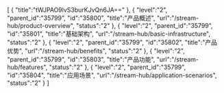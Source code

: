 [
	{
		"title":"tWJPAO9lvS3burKJvQn6JA=="
	},
	{
		"level":"2",
		"parent_id":"35799",
		"id":"35800",
		"title":"产品概述",
		"url":"/stream-hub/product-overview",
		"status":"2"
	},
	{
		"level":"2",
		"parent_id":"35799",
		"id":"35801",
		"title":"基础架构",
		"url":"/stream-hub/basic-infrastructure",
		"status":"2"
	},
	{
		"level":"2",
		"parent_id":"35799",
		"id":"35802",
		"title":"产品优势",
		"url":"/stream-hub/benefits",
		"status":"2"
	},
	{
		"level":"2",
		"parent_id":"35799",
		"id":"35803",
		"title":"产品功能",
		"url":"/stream-hub/features",
		"status":"2"
	},
	{
		"level":"2",
		"parent_id":"35799",
		"id":"35804",
		"title":"应用场景",
		"url":"/stream-hub/application-scenarios",
		"status":"2"
	}
]